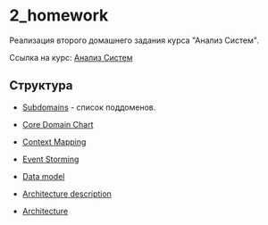 # 2_homework

Реализация второго домашнего задания курса "Анализ Систем".

Ссылка на курс: [Анализ Систем](https://tough-dev.school/system-analysis)

## Структура

- [Subdomains](/2_homework/subdomains.md) - список поддоменов.

- [Core Domain Chart](https://drive.google.com/file/d/1LshHnBhdv06Y9buvVSgNAmkR3ULrQ97v/view?usp=sharing)

- [Context Mapping](https://drive.google.com/file/d/11Ie7S6z4HLKt6_4wVpdPdxBTePJ3i74B/view?usp=sharing)

- [Event Storming](https://drive.google.com/file/d/1hFLrwY9hAEH9n5Z0sYdji07dReUlWhaX/view?usp=sharing)

- [Data model](https://drive.google.com/file/d/10isQoIuOOxUOegx_Wq34yZvT9CFzFYik/view?usp=sharing)

- [Architecture description](/2_homework/arch.md)

- [Architecture](https://drive.google.com/file/d/1hOR05jKj-MTKdbmyaJBz7qpxuo4O1_Ev/view?usp=sharing)
